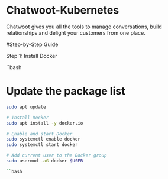 # Chatwoot-Kubernetes
Chatwoot gives you all the tools to manage conversations, build relationships and delight your customers from one place.

#Step-by-Step Guide

Step 1: Install Docker

``bash
# Update the package list
```bash
sudo apt update

# Install Docker
sudo apt install -y docker.io

# Enable and start Docker
sudo systemctl enable docker
sudo systemctl start docker

# Add current user to the Docker group
sudo usermod -aG docker $USER

``bash
